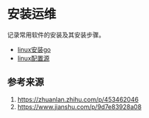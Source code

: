 # 安装运维

记录常用软件的安装及其安装步骤。

* [linux安装go](/md/安装运维/linux安装go.md)
* [linux配置源](/md/安装运维/linux配置源.md)


## 参考来源
1. https://zhuanlan.zhihu.com/p/453462046
2. https://www.jianshu.com/p/9d7e83928a08
